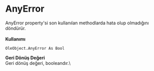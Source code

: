 # AnyError

AnyError property'si son kullanılan methodlarda hata olup olmadığını döndürür.\
\
**Kullanımı**

```
OleObject.AnyError As Bool
```

**Geri Dönüş Değeri**\
Geri dönüş değeri, booleandır.\
